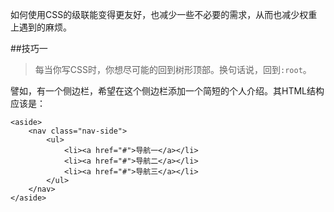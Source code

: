 如何使用CSS的级联能变得更友好，也减少一些不必要的需求，从而也减少权重上遇到的麻烦。

##技巧一
> 每当你写CSS时，你想尽可能的回到树形顶部。换句话说，回到`:root`。

譬如，有一个侧边栏，希望在这个侧边栏添加一个简短的个人介绍。其HTML结构应该是：
```
<aside>
    <nav class="nav-side">
        <ul>
            <li><a href="#">导航一</a></li>
            <li><a href="#">导航二</a></li>
            <li><a href="#">导航三</a></li>
        </ul>
    </nav>
</aside>

```
